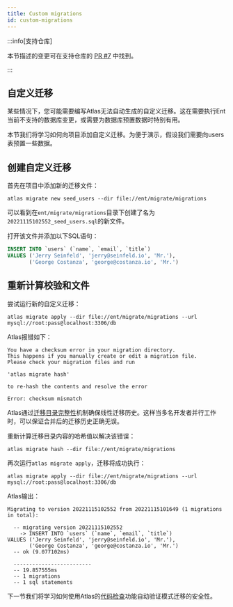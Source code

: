 ```yaml
---
title: Custom migrations
id: custom-migrations
---
```


:::info[支持仓库]

本节描述的变更可在支持仓库的
[PR #7](https://github.com/rotemtam/ent-versioned-migrations-demo/pull/7/files)
中找到。

:::

## 自定义迁移

某些情况下，您可能需要编写Atlas无法自动生成的自定义迁移。这在需要执行Ent当前不支持的数据库变更，或需要为数据库预置数据时特别有用。

本节我们将学习如何向项目添加自定义迁移。为便于演示，假设我们需要向users表预置一些数据。

## 创建自定义迁移

首先在项目中添加新的迁移文件：

```shell
atlas migrate new seed_users --dir file://ent/migrate/migrations
```

可以看到在`ent/migrate/migrations`目录下创建了名为`20221115102552_seed_users.sql`的新文件。

打开该文件并添加以下SQL语句：

```sql
INSERT INTO `users` (`name`, `email`, `title`)
VALUES ('Jerry Seinfeld', 'jerry@seinfeld.io', 'Mr.'),
       ('George Costanza', 'george@costanza.io', 'Mr.')
```

## 重新计算校验和文件

尝试运行新的自定义迁移：

```shell
atlas migrate apply --dir file://ent/migrate/migrations --url mysql://root:pass@localhost:3306/db
```

Atlas报错如下：

```text
You have a checksum error in your migration directory.
This happens if you manually create or edit a migration file.
Please check your migration files and run

'atlas migrate hash'

to re-hash the contents and resolve the error

Error: checksum mismatch
```

Atlas通过[迁移目录完整性](https://atlasgo.io/concepts/migration-directory-integrity)机制确保线性迁移历史。这样当多名开发者并行工作时，可以保证合并后的迁移历史正确无误。

重新计算迁移目录内容的哈希值以解决该错误：

```shell
atlas migrate hash --dir file://ent/migrate/migrations
```

再次运行`atlas migrate apply`，迁移将成功执行：

```text
atlas migrate apply --dir file://ent/migrate/migrations --url mysql://root:pass@localhost:3306/db
```

Atlas输出：

```text
Migrating to version 20221115102552 from 20221115101649 (1 migrations in total):

  -- migrating version 20221115102552
    -> INSERT INTO `users` (`name`, `email`, `title`)
VALUES ('Jerry Seinfeld', 'jerry@seinfeld.io', 'Mr.'),
       ('George Costanza', 'george@costanza.io', 'Mr.')
  -- ok (9.077102ms)

  -------------------------
  -- 19.857555ms
  -- 1 migrations 
  -- 1 sql statements
```

下一节我们将学习如何使用Atlas的[代码检查](https://atlasgo.io/versioned/lint)功能自动验证模式迁移的安全性。